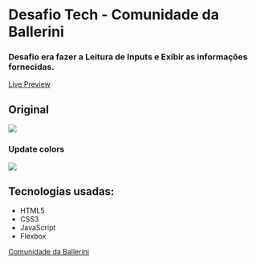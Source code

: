# Desafio Tech - Comunidade da Ballerini

### Desafio era fazer a Leitura de Inputs e Exibir as informações fornecidas.

[Live Preview](https://malcoon.github.io/tech-da-semana-js/)

## Original
![](assets/imgs/demo.gif)

### Update colors
![](assets/imgs/demo.gif)

## Tecnologias usadas:
* HTML5
* CSS3
* JavaScript
* Flexbox

[Comunidade da Ballerini](https://discord.com/invite/wagxzStdcR)
